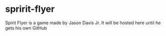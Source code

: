 # spririt-flyer
Spirit Flyer is a game made by Jason Davis Jr. It will be hosted here until he gets his own GitHub
